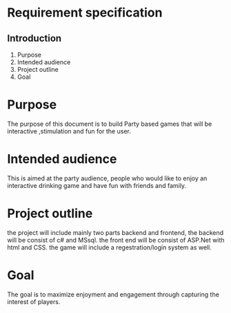 Requirement specification
========

## Introduction

1. Purpose
2. Intended audience 
3. Project outline  
4. Goal  

# Purpose 
The purpose of this document is to build Party based games that will be interactive ,stimulation and fun for the user.

# Intended audience
This is aimed at the party audience, people who would like to enjoy an interactive drinking game and have fun with friends and family.

# Project outline

the project will include mainly two parts backend and frontend, the backend will be consist of c# and MSsql.
the front end will be consist of ASP.Net with html and CSS.
the game will include a regestration/login system as well.

# Goal 
The goal is to maximize enjoyment and engagement through capturing the interest of players.
